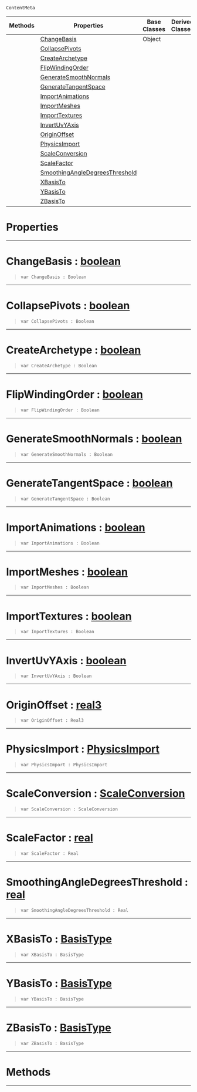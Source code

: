  `ContentMeta`

|Methods|Properties|Base Classes|Derived Classes|
|---|---|---|---|
| |[ ChangeBasis](https://github.com/zeroengineteam/ZeroDocs/blob/master/code_reference/class_reference/geometryoptions.markdown#changebasis-zero-engine)|Object| |
| |[ CollapsePivots](https://github.com/zeroengineteam/ZeroDocs/blob/master/code_reference/class_reference/geometryoptions.markdown#collapsepivots-zero-engi)| | |
| |[ CreateArchetype](https://github.com/zeroengineteam/ZeroDocs/blob/master/code_reference/class_reference/geometryoptions.markdown#createarchetype-zero-eng)| | |
| |[ FlipWindingOrder](https://github.com/zeroengineteam/ZeroDocs/blob/master/code_reference/class_reference/geometryoptions.markdown#flipwindingorder-zero-en)| | |
| |[ GenerateSmoothNormals](https://github.com/zeroengineteam/ZeroDocs/blob/master/code_reference/class_reference/geometryoptions.markdown#generatesmoothnormals-ze)| | |
| |[ GenerateTangentSpace](https://github.com/zeroengineteam/ZeroDocs/blob/master/code_reference/class_reference/geometryoptions.markdown#generatetangentspace-zer)| | |
| |[ ImportAnimations](https://github.com/zeroengineteam/ZeroDocs/blob/master/code_reference/class_reference/geometryoptions.markdown#importanimations-zero-en)| | |
| |[ ImportMeshes](https://github.com/zeroengineteam/ZeroDocs/blob/master/code_reference/class_reference/geometryoptions.markdown#importmeshes-zero-engine)| | |
| |[ ImportTextures](https://github.com/zeroengineteam/ZeroDocs/blob/master/code_reference/class_reference/geometryoptions.markdown#importtextures-zero-engi)| | |
| |[ InvertUvYAxis](https://github.com/zeroengineteam/ZeroDocs/blob/master/code_reference/class_reference/geometryoptions.markdown#invertuvyaxis-zero-engin)| | |
| |[ OriginOffset](https://github.com/zeroengineteam/ZeroDocs/blob/master/code_reference/class_reference/geometryoptions.markdown#originoffset-zero-engine)| | |
| |[ PhysicsImport](https://github.com/zeroengineteam/ZeroDocs/blob/master/code_reference/class_reference/geometryoptions.markdown#physicsimport-zero-engin)| | |
| |[ ScaleConversion](https://github.com/zeroengineteam/ZeroDocs/blob/master/code_reference/class_reference/geometryoptions.markdown#scaleconversion-zero-eng)| | |
| |[ ScaleFactor](https://github.com/zeroengineteam/ZeroDocs/blob/master/code_reference/class_reference/geometryoptions.markdown#scalefactor-zero-engine)| | |
| |[ SmoothingAngleDegreesThreshold](https://github.com/zeroengineteam/ZeroDocs/blob/master/code_reference/class_reference/geometryoptions.markdown#smoothingangledegreesthr)| | |
| |[ XBasisTo](https://github.com/zeroengineteam/ZeroDocs/blob/master/code_reference/class_reference/geometryoptions.markdown#xbasisto-zero-engine-doc)| | |
| |[ YBasisTo](https://github.com/zeroengineteam/ZeroDocs/blob/master/code_reference/class_reference/geometryoptions.markdown#ybasisto-zero-engine-doc)| | |
| |[ ZBasisTo](https://github.com/zeroengineteam/ZeroDocs/blob/master/code_reference/class_reference/geometryoptions.markdown#zbasisto-zero-engine-doc)| | |


 #  Properties


---  
 #  ChangeBasis : [boolean](https://github.com/zeroengineteam/ZeroDocs/blob/master/code_reference/nada_base_types/boolean.markdown)

> 
> ``` lang=cpp, name=Nada
> var ChangeBasis : Boolean


---  
 #  CollapsePivots : [boolean](https://github.com/zeroengineteam/ZeroDocs/blob/master/code_reference/nada_base_types/boolean.markdown)

> 
> ``` lang=cpp, name=Nada
> var CollapsePivots : Boolean


---  
 #  CreateArchetype : [boolean](https://github.com/zeroengineteam/ZeroDocs/blob/master/code_reference/nada_base_types/boolean.markdown)

> 
> ``` lang=cpp, name=Nada
> var CreateArchetype : Boolean


---  
 #  FlipWindingOrder : [boolean](https://github.com/zeroengineteam/ZeroDocs/blob/master/code_reference/nada_base_types/boolean.markdown)

> 
> ``` lang=cpp, name=Nada
> var FlipWindingOrder : Boolean


---  
 #  GenerateSmoothNormals : [boolean](https://github.com/zeroengineteam/ZeroDocs/blob/master/code_reference/nada_base_types/boolean.markdown)

> 
> ``` lang=cpp, name=Nada
> var GenerateSmoothNormals : Boolean


---  
 #  GenerateTangentSpace : [boolean](https://github.com/zeroengineteam/ZeroDocs/blob/master/code_reference/nada_base_types/boolean.markdown)

> 
> ``` lang=cpp, name=Nada
> var GenerateTangentSpace : Boolean


---  
 #  ImportAnimations : [boolean](https://github.com/zeroengineteam/ZeroDocs/blob/master/code_reference/nada_base_types/boolean.markdown)

> 
> ``` lang=cpp, name=Nada
> var ImportAnimations : Boolean


---  
 #  ImportMeshes : [boolean](https://github.com/zeroengineteam/ZeroDocs/blob/master/code_reference/nada_base_types/boolean.markdown)

> 
> ``` lang=cpp, name=Nada
> var ImportMeshes : Boolean


---  
 #  ImportTextures : [boolean](https://github.com/zeroengineteam/ZeroDocs/blob/master/code_reference/nada_base_types/boolean.markdown)

> 
> ``` lang=cpp, name=Nada
> var ImportTextures : Boolean


---  
 #  InvertUvYAxis : [boolean](https://github.com/zeroengineteam/ZeroDocs/blob/master/code_reference/nada_base_types/boolean.markdown)

> 
> ``` lang=cpp, name=Nada
> var InvertUvYAxis : Boolean


---  
 #  OriginOffset : [real3](https://github.com/zeroengineteam/ZeroDocs/blob/master/code_reference/nada_base_types/real3.markdown)

> 
> ``` lang=cpp, name=Nada
> var OriginOffset : Real3


---  
 #  PhysicsImport : [PhysicsImport](https://github.com/zeroengineteam/ZeroDocs/blob/master/code_reference/enum_reference.markdown#physicsimport)

> 
> ``` lang=cpp, name=Nada
> var PhysicsImport : PhysicsImport


---  
 #  ScaleConversion : [ScaleConversion](https://github.com/zeroengineteam/ZeroDocs/blob/master/code_reference/enum_reference.markdown#scaleconversion)

> 
> ``` lang=cpp, name=Nada
> var ScaleConversion : ScaleConversion


---  
 #  ScaleFactor : [real](https://github.com/zeroengineteam/ZeroDocs/blob/master/code_reference/nada_base_types/real.markdown)

> 
> ``` lang=cpp, name=Nada
> var ScaleFactor : Real


---  
 #  SmoothingAngleDegreesThreshold : [real](https://github.com/zeroengineteam/ZeroDocs/blob/master/code_reference/nada_base_types/real.markdown)

> 
> ``` lang=cpp, name=Nada
> var SmoothingAngleDegreesThreshold : Real


---  
 #  XBasisTo : [BasisType](https://github.com/zeroengineteam/ZeroDocs/blob/master/code_reference/enum_reference.markdown#basistype)

> 
> ``` lang=cpp, name=Nada
> var XBasisTo : BasisType


---  
 #  YBasisTo : [BasisType](https://github.com/zeroengineteam/ZeroDocs/blob/master/code_reference/enum_reference.markdown#basistype)

> 
> ``` lang=cpp, name=Nada
> var YBasisTo : BasisType


---  
 #  ZBasisTo : [BasisType](https://github.com/zeroengineteam/ZeroDocs/blob/master/code_reference/enum_reference.markdown#basistype)

> 
> ``` lang=cpp, name=Nada
> var ZBasisTo : BasisType


---  
 #  Methods


---  
 

 